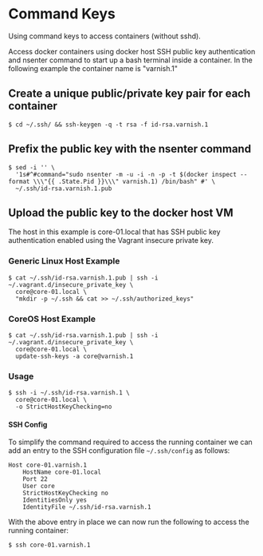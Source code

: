 # Command Keys

Using command keys to access containers (without sshd).

Access docker containers using docker host SSH public key authentication and nsenter command to start up a bash terminal inside a container. In the following example the container name is "varnish.1"

## Create a unique public/private key pair for each container

```
$ cd ~/.ssh/ && ssh-keygen -q -t rsa -f id-rsa.varnish.1
```

## Prefix the public key with the nsenter command

```
$ sed -i '' \
  '1s#^#command="sudo nsenter -m -u -i -n -p -t $(docker inspect --format \\\"{{ .State.Pid }}\\\" varnish.1) /bin/bash" #' \
  ~/.ssh/id-rsa.varnish.1.pub
```

## Upload the public key to the docker host VM

The host in this example is core-01.local that has SSH public key authentication enabled using the Vagrant insecure private key.

### Generic Linux Host Example

```
$ cat ~/.ssh/id-rsa.varnish.1.pub | ssh -i ~/.vagrant.d/insecure_private_key \
  core@core-01.local \
  "mkdir -p ~/.ssh && cat >> ~/.ssh/authorized_keys"
```

### CoreOS Host Example

```
$ cat ~/.ssh/id-rsa.varnish.1.pub | ssh -i ~/.vagrant.d/insecure_private_key \
  core@core-01.local \
  update-ssh-keys -a core@varnish.1
```

### Usage

```
$ ssh -i ~/.ssh/id-rsa.varnish.1 \
  core@core-01.local \
  -o StrictHostKeyChecking=no
```

#### SSH Config

To simplify the command required to access the running container we can add an entry to the SSH configuration file ```~/.ssh/config``` as follows:

```
Host core-01.varnish.1
	HostName core-01.local
	Port 22
	User core
	StrictHostKeyChecking no
	IdentitiesOnly yes
	IdentityFile ~/.ssh/id-rsa.varnish.1
```

With the above entry in place we can now run the following to access the running container:

```
$ ssh core-01.varnish.1
```
